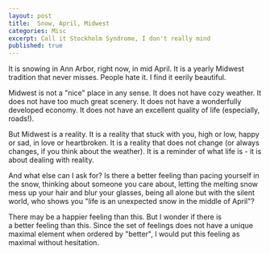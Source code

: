 ```yaml
---
layout: post
title:  Snow, April, Midwest
categories: Misc
excerpt: Call it Stockholm Syndrome, I don't really mind
published: true
---
```


It is snowing in Ann Arbor, right now, in mid April. It is a yearly Midwest tradition that never misses.
People hate it. I find it eerily beautiful.

Midwest is not a "nice" place in any sense. It does not have cozy weather. It does not have too much great scenery. It does not have a wonderfully developed economy. It does not have an excellent quality of life (especially, roads!).

But Midwest is a reality. It is a reality that stuck with you, high or low, happy or sad, in love or heartbroken. It is a reality that does not change (or always changes, if you think about the weather). It is a reminder of what life is - it is about dealing with reality.

And what else can I ask for? Is there a better feeling than pacing yourself in the snow, thinking about someone you care about, letting the melting snow mess up your hair and blur your glasses, being all alone but with the silent world, who shows you "life is an unexpected snow in the middle of April"?

There may be a happier feeling than this. But I wonder if there is a better feeling than this. Since the set of feelings does not have a unique maximal element when ordered by "better", I would put this feeling as maximal without hesitation.